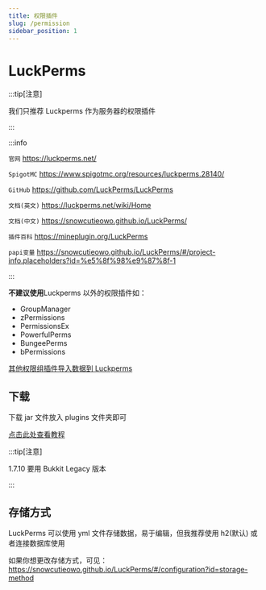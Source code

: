 ```yaml
---
title: 权限插件
slug: /permission
sidebar_position: 1
---
```


# LuckPerms

:::tip[注意]

我们只推荐 Luckperms 作为服务器的权限插件

:::

:::info

`官网` https://luckperms.net/

`SpigotMC` https://www.spigotmc.org/resources/luckperms.28140/

`GitHub` https://github.com/LuckPerms/LuckPerms

`文档(英文)` https://luckperms.net/wiki/Home

`文档(中文)` https://snowcutieowo.github.io/LuckPerms/

`插件百科` https://mineplugin.org/LuckPerms

`papi变量` https://snowcutieowo.github.io/LuckPerms/#/project-info.placeholders?id=%e5%8f%98%e9%87%8f-1

:::

**不建议使用**Luckperms 以外的权限插件如：

- GroupManager
- zPermissions
- PermissionsEx
- PowerfulPerms
- BungeePerms
- bPermissions

[其他权限组插件导入数据到 Luckperms](https://snowcutieowo.github.io/LuckPerms/#/how-to.migrate-from-other-plugins)

## 下载

下载 jar 文件放入 plugins 文件夹即可

[点击此处查看教程](https://snowcutieowo.github.io/LuckPerms/#/install-on-a-single-server)

:::tip[注意]

1.7.10 要用 Bukkit Legacy 版本

:::

## 存储方式

LuckPerms 可以使用 yml 文件存储数据，易于编辑，但我推荐使用 h2(默认) 或者连接数据库使用

如果你想更改存储方式，可见：https://snowcutieowo.github.io/LuckPerms/#/configuration?id=storage-method
